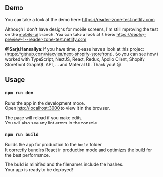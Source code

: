 ## Demo
You can take a look at the demo here: https://reader-zone-test.netlify.com

Although I don't have designs for mobile screens, I'm still improving the test on the [mobile-ui](https://github.com/Maxvien/reader-zone/tree/mobile-ui/src) branch. You can take a look at it here: https://deploy-preview-1--reader-zone-test.netlify.com

**@SarjuHansaliya**: If you have time, please have a look at this project (https://github.com/Maxvien/next-shopify-storefront). So you can see how I worked with TypeScript, NextJS, React, Redux, Apollo Client, Shopify Storefront GraphQL API, ... and Material UI. Thank you! 😃

## Usage

### `npm run dev`

Runs the app in the development mode.<br>
Open [http://localhost:3000](http://localhost:3000) to view it in the browser.

The page will reload if you make edits.<br>
You will also see any lint errors in the console.

### `npm run build`

Builds the app for production to the `build` folder.<br>
It correctly bundles React in production mode and optimizes the build for the best performance.

The build is minified and the filenames include the hashes.<br>
Your app is ready to be deployed!
